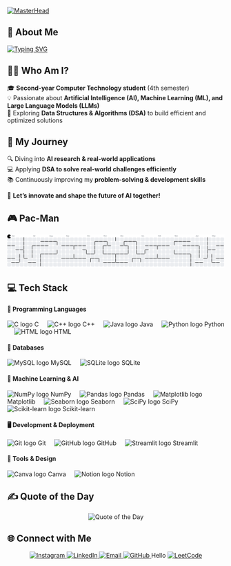 [![MasterHead](https://camo.githubusercontent.com/3cf2f8c403aa809199071de4dc483744f9161260f6c3eceb39d673cfbe8b7e3e/68747470733a2f2f692e70696e696d672e636f6d2f6f726967696e616c732f66612f37622f34622f66613762346264633362326637336537343965356332633634366434616531332e676966)](https://github.com/Atharva130)

## 🚀 About Me  

[![Typing SVG](https://readme-typing-svg.demolab.com?font=Fira+Code&size=30&pause=1000&width=700&lines=Hi+!+I+am+Atharva+Rahate;Welcome+to+My+GitHub+Profile+!;Exploring+AI%2C+ML%2C+and+LLMs+🤖;Always+Learning%2C+Always+Growing!+🚀)](https://git.io/typing-svg)


## 👨‍💻 Who Am I?  
🎓 **Second-year Computer Technology student** (4th semester)  
💡 Passionate about **Artificial Intelligence (AI), Machine Learning (ML), and Large Language Models (LLMs)**  
🚀 Exploring **Data Structures & Algorithms (DSA)** to build efficient and optimized solutions

## 🌟 My Journey  

🔍 Diving into **AI research & real-world applications**  
💻 Applying **DSA to solve real-world challenges efficiently**  
📚 Continuously improving my **problem-solving & development skills**  

🚀 **Let’s innovate and shape the future of AI together!**  

## 🎮 Pac-Man
<picture>
  <source media="(prefers-color-scheme: dark)" srcset="https://raw.githubusercontent.com/Atharva130/Atharva130/output/pacman-contribution-graph-dark.svg">
  <source media="(prefers-color-scheme: light)" srcset="https://raw.githubusercontent.com/Atharva130/Atharva130/output/pacman-contribution-graph.svg">
  <img alt="pacman contribution graph" src="https://raw.githubusercontent.com/Atharva130/Atharva130/output/pacman-contribution-graph.svg">
</picture>

## <b>💻 Tech Stack </b> 

#### 🚀 Programming Languages  
<div align="left">
  <img src="https://cdn.jsdelivr.net/gh/devicons/devicon/icons/c/c-original.svg" height="40" alt="C logo" />
  <span>C</span>
  <img width="12" />

  <img src="https://cdn.jsdelivr.net/gh/devicons/devicon/icons/cplusplus/cplusplus-original.svg" height="40" alt="C++ logo" />
  <span>C++</span>
  <img width="12" />

  <img src="https://cdn.jsdelivr.net/gh/devicons/devicon/icons/java/java-original.svg" height="40" alt="Java logo" />
  <span>Java</span>
  <img width="12" />

  <img src="https://cdn.jsdelivr.net/gh/devicons/devicon/icons/python/python-original.svg" height="40" alt="Python logo" />
  <span>Python</span>
  <img width="12" />

  <img src="https://cdn.jsdelivr.net/gh/devicons/devicon/icons/html5/html5-original.svg" height="40" alt="HTML logo" />
  <span>HTML</span>
  <img width="12" />
</div>

#### 📂 Databases  
<div align="left">
  <img src="https://cdn.jsdelivr.net/gh/devicons/devicon/icons/mysql/mysql-original.svg" height="40" alt="MySQL logo" />
  <span>MySQL</span>
  <img width="12" />

  <img src="https://cdn.jsdelivr.net/gh/devicons/devicon/icons/sqlite/sqlite-original.svg" height="40" alt="SQLite logo" />
  <span>SQLite</span>
  <img width="12" />
</div>

#### 🤖 Machine Learning & AI  
<div align="left">
  <img src="https://cdn.jsdelivr.net/gh/devicons/devicon/icons/numpy/numpy-original.svg" height="40" alt="NumPy logo" />
  <span>NumPy</span>
  <img width="12" />

  <img src="https://cdn.jsdelivr.net/gh/devicons/devicon/icons/pandas/pandas-original.svg" height="40" alt="Pandas logo" />
  <span>Pandas</span>
  <img width="12" />

  <img src="https://cdn.jsdelivr.net/gh/devicons/devicon/icons/matplotlib/matplotlib-original.svg" height="40" alt="Matplotlib logo" />
  <span>Matplotlib</span>
  <img width="12" />

  <img src="https://seaborn.pydata.org/_images/logo-mark-lightbg.svg" height="40" alt="Seaborn logo" />
  <span>Seaborn</span>
  <img width="12" />

  <img src="https://upload.wikimedia.org/wikipedia/commons/b/b2/SCIPY_2.svg" height="40" alt="SciPy logo" />
  <span>SciPy</span>
  <img width="12" />

  <img src="https://upload.wikimedia.org/wikipedia/commons/0/05/Scikit_learn_logo_small.svg" height="40" alt="Scikit-learn logo" />
  <span>Scikit-learn</span>
  <img width="12" />
</div>

#### 🖥️ Development & Deployment  
<div align="left">
  <img src="https://cdn.jsdelivr.net/gh/devicons/devicon/icons/git/git-original.svg" height="40" alt="Git logo" />
  <span>Git</span>
  <img width="12" />

  <img src="https://cdn.jsdelivr.net/gh/devicons/devicon/icons/github/github-original.svg" height="40" alt="GitHub logo" />
  <span>GitHub</span>
  <img width="12" />
  <img src="https://streamlit.io/images/brand/streamlit-logo-primary-colormark-darktext.png" height="40" alt="Streamlit logo" />
  <span>Streamlit</span>
  <img width="12" />
</div>

#### 🎨 Tools & Design  
<div align="left">
  <img src="https://cdn.jsdelivr.net/gh/devicons/devicon/icons/canva/canva-original.svg" height="40" alt="Canva logo" />
  <span>Canva</span>
  <img width="12" />

  <img src="https://cdn.jsdelivr.net/gh/devicons/devicon/icons/notion/notion-original.svg" height="40" alt="Notion logo" />
  <span>Notion</span>
  <img width="12" />
</div>


## ✍️ Quote of the Day  

<div align="center">  
  <img src="https://quotes-github-readme.vercel.app/api?type=horizontal&theme=tokyonight" alt="Quote of the Day">  
</div>  


## 🌐 Connect with Me  

<p align="center">
  <a href="https://instagram.com/atharva._.rahate">
    <img src="https://img.shields.io/badge/Instagram-%23E4405F.svg?style=for-the-badge&logo=Instagram&logoColor=white" alt="Instagram" />
  </a>
  <a href="https://linkedin.com/in/atharva-rahate-558701285">
    <img src="https://img.shields.io/badge/LinkedIn-%230077B5.svg?style=for-the-badge&logo=linkedin&logoColor=white" alt="LinkedIn" />
  </a>
  <a href="mailto:rahateatharva13@gmail.com">
    <img src="https://img.shields.io/badge/Email-D14836?style=for-the-badge&logo=gmail&logoColor=white" alt="Email" />
  </a>
  <a href="https://github.com/Atharva130">
    <img src="https://img.shields.io/badge/GitHub-%23121011.svg?style=for-the-badge&logo=github&logoColor=white" alt="GitHub" />
  </a>
  Hello
  <a href="https://leetcode.com/u/rahateatharva13/">
    <img src="https://img.shields.io/badge/LeetCode-FFA116?style=for-the-badge&logo=leetcode&logoColor=white" alt="LeetCode" />
  </a>
</p>  
